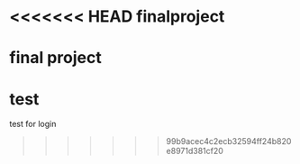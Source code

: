 <<<<<<< HEAD
finalproject
============

final project
=======
test
====

test for login
>>>>>>> 99b9acec4c2ecb32594ff24b820e8971d381cf20
